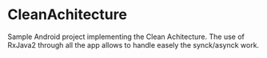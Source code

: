 # CleanAchitecture

Sample Android project implementing the Clean Achitecture.
The use of RxJava2 through all the app allows to handle easely the synck/asynck work.
